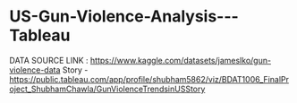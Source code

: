 # US-Gun-Violence-Analysis---Tableau
DATA SOURCE LINK : https://www.kaggle.com/datasets/jameslko/gun-violence-data
Story - https://public.tableau.com/app/profile/shubham5862/viz/BDAT1006_FinalProject_ShubhamChawla/GunViolenceTrendsinUSStory
